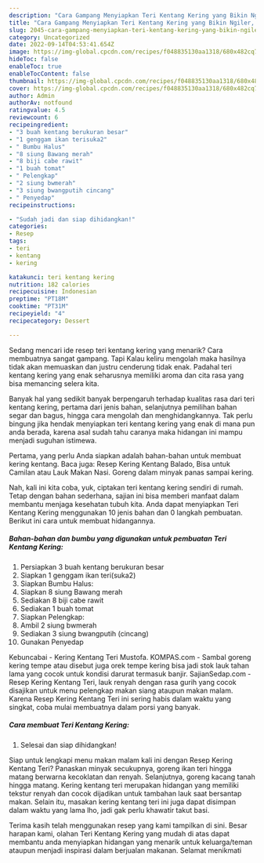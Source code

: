 ```yaml
---
description: "Cara Gampang Menyiapkan Teri Kentang Kering yang Bikin Ngiler, Buat Buka Puasa Lezat"
title: "Cara Gampang Menyiapkan Teri Kentang Kering yang Bikin Ngiler, Buat Buka Puasa Lezat"
slug: 2045-cara-gampang-menyiapkan-teri-kentang-kering-yang-bikin-ngiler-buat-buka-puasa-lezat
category: Uncategorized
date: 2022-09-14T04:53:41.654Z
image: https://img-global.cpcdn.com/recipes/f048835130aa1318/680x482cq70/teri-kentang-kering-foto-resep-utama.jpg
hideToc: false
enableToc: true
enableTocContent: false
thumbnail: https://img-global.cpcdn.com/recipes/f048835130aa1318/680x482cq70/teri-kentang-kering-foto-resep-utama.jpg
cover: https://img-global.cpcdn.com/recipes/f048835130aa1318/680x482cq70/teri-kentang-kering-foto-resep-utama.jpg
author: Admin
authorAv: notfound
ratingvalue: 4.5
reviewcount: 6
recipeingredient:
- "3 buah kentang berukuran besar"
- "1 genggam ikan terisuka2"
- " Bumbu Halus"
- "8 siung Bawang merah"
- "8 biji cabe rawit"
- "1 buah tomat"
- " Pelengkap"
- "2 siung bwmerah"
- "3 siung bwangputih cincang"
- " Penyedap"
recipeinstructions:

- "Sudah jadi dan siap dihidangkan!"
categories:
- Resep
tags:
- teri
- kentang
- kering

katakunci: teri kentang kering 
nutrition: 182 calories
recipecuisine: Indonesian
preptime: "PT18M"
cooktime: "PT31M"
recipeyield: "4"
recipecategory: Dessert

---
```



Sedang mencari ide resep teri kentang kering yang menarik? Cara membuatnya sangat gampang. Tapi Kalau keliru mengolah maka hasilnya tidak akan memuaskan dan justru cenderung tidak enak. Padahal teri kentang kering yang enak seharusnya memiliki aroma dan cita rasa yang bisa memancing selera kita.


Banyak hal yang sedikit banyak berpengaruh terhadap kualitas rasa dari teri kentang kering, pertama dari jenis bahan, selanjutnya pemilihan bahan segar dan bagus, hingga cara mengolah dan menghidangkannya. Tak perlu bingung jika hendak menyiapkan teri kentang kering yang enak di mana pun anda berada, karena asal sudah tahu caranya maka hidangan ini mampu menjadi suguhan istimewa.

Pertama, yang perlu Anda siapkan adalah bahan-bahan untuk membuat kering kentang. Baca juga: Resep Kering Kentang Balado, Bisa untuk Camilan atau Lauk Makan Nasi. Goreng dalam minyak panas sampai kering.


Nah, kali ini kita coba, yuk, ciptakan teri kentang kering sendiri di rumah. Tetap dengan bahan sederhana, sajian ini bisa memberi manfaat dalam membantu menjaga kesehatan tubuh kita. Anda dapat menyiapkan Teri Kentang Kering menggunakan 10 jenis bahan dan 0 langkah pembuatan. Berikut ini cara untuk membuat hidangannya.

<!--inarticleads1-->

##### Bahan-bahan dan bumbu yang digunakan untuk pembuatan Teri Kentang Kering:

1. Persiapkan 3 buah kentang berukuran besar
1. Siapkan 1 genggam ikan teri(suka2)
1. Siapkan  Bumbu Halus:
1. Siapkan 8 siung Bawang merah
1. Sediakan 8 biji cabe rawit
1. Sediakan 1 buah tomat
1. Siapkan  Pelengkap:
1. Ambil 2 siung bwmerah
1. Sediakan 3 siung bwangputih (cincang)
1. Gunakan  Penyedap


Kebuncabai - Kering Kentang Teri Mustofa. KOMPAS.com - Sambal goreng kering tempe atau disebut juga orek tempe kering bisa jadi stok lauk tahan lama yang cocok untuk kondisi darurat termasuk banjir. SajianSedap.com - Resep Kering Kentang Teri, lauk renyah dengan rasa gurih yang cocok disajikan untuk menu pelengkap makan siang ataupun makan malam. Karena Resep Kering Kentang Teri ini sering habis dalam waktu yang singkat, coba mulai membuatnya dalam porsi yang banyak. 

<!--inarticleads2-->

##### Cara membuat Teri Kentang Kering:


1. Selesai dan siap dihidangkan!

Siap untuk lengkapi menu makan malam kali ini dengan Resep Kering Kentang Teri? Panaskan minyak secukupnya, goreng ikan teri hingga matang berwarna kecoklatan dan renyah. Selanjutnya, goreng kacang tanah hingga matang. Kering kentang teri merupakan hidangan yang memiliki tekstur renyah dan cocok dijadikan untuk tambahan lauk saat bersantap makan. Selain itu, masakan kering kentang teri ini juga dapat disimpan dalam waktu yang lama lho, jadi gak perlu khawatir takut basi. 

Terima kasih telah menggunakan resep yang kami tampilkan di sini. Besar harapan kami, olahan Teri Kentang Kering yang mudah di atas dapat membantu anda menyiapkan hidangan yang menarik untuk keluarga/teman ataupun menjadi inspirasi dalam berjualan makanan. Selamat menikmati
